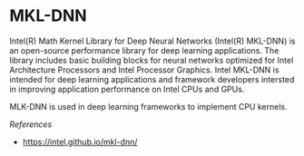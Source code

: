 # MKL-DNN

Intel(R) Math Kernel Library for Deep Neural Networks (Intel(R) MKL-DNN) is an open-source
performance library for deep learning applications. The library includes basic building blocks for
neural networks optimized for Intel Architecture Processors and Intel Processor Graphics. Intel
MKL-DNN is intended for deep learning applications and framework developers intersted in improving
application performance on Intel CPUs and GPUs.

MLK-DNN is used in deep learning frameworks to implement CPU kernels.

*References*

- https://intel.github.io/mkl-dnn/
